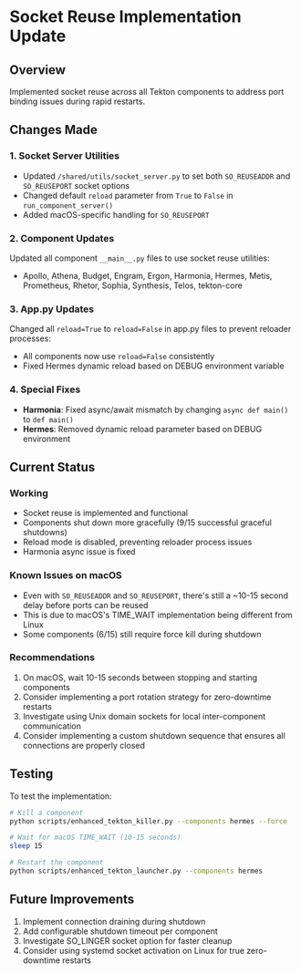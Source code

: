 # Socket Reuse Implementation Update

## Overview
Implemented socket reuse across all Tekton components to address port binding issues during rapid restarts.

## Changes Made

### 1. Socket Server Utilities
- Updated `/shared/utils/socket_server.py` to set both `SO_REUSEADDR` and `SO_REUSEPORT` socket options
- Changed default `reload` parameter from `True` to `False` in `run_component_server()`
- Added macOS-specific handling for `SO_REUSEPORT`

### 2. Component Updates
Updated all component `__main__.py` files to use socket reuse utilities:
- Apollo, Athena, Budget, Engram, Ergon, Harmonia, Hermes, Metis, Prometheus, Rhetor, Sophia, Synthesis, Telos, tekton-core

### 3. App.py Updates
Changed all `reload=True` to `reload=False` in app.py files to prevent reloader processes:
- All components now use `reload=False` consistently
- Fixed Hermes dynamic reload based on DEBUG environment variable

### 4. Special Fixes
- **Harmonia**: Fixed async/await mismatch by changing `async def main()` to `def main()`
- **Hermes**: Removed dynamic reload parameter based on DEBUG environment

## Current Status

### Working
- Socket reuse is implemented and functional
- Components shut down more gracefully (9/15 successful graceful shutdowns)
- Reload mode is disabled, preventing reloader process issues
- Harmonia async issue is fixed

### Known Issues on macOS
- Even with `SO_REUSEADDR` and `SO_REUSEPORT`, there's still a ~10-15 second delay before ports can be reused
- This is due to macOS's TIME_WAIT implementation being different from Linux
- Some components (6/15) still require force kill during shutdown

### Recommendations
1. On macOS, wait 10-15 seconds between stopping and starting components
2. Consider implementing a port rotation strategy for zero-downtime restarts
3. Investigate using Unix domain sockets for local inter-component communication
4. Consider implementing a custom shutdown sequence that ensures all connections are properly closed

## Testing
To test the implementation:
```bash
# Kill a component
python scripts/enhanced_tekton_killer.py --components hermes --force

# Wait for macOS TIME_WAIT (10-15 seconds)
sleep 15

# Restart the component
python scripts/enhanced_tekton_launcher.py --components hermes
```

## Future Improvements
1. Implement connection draining during shutdown
2. Add configurable shutdown timeout per component
3. Investigate SO_LINGER socket option for faster cleanup
4. Consider using systemd socket activation on Linux for true zero-downtime restarts